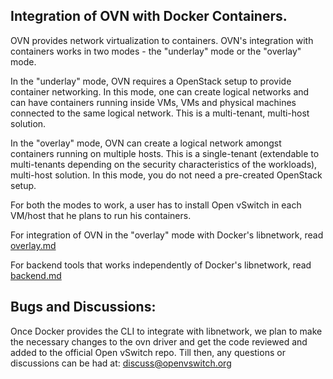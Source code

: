 Integration of OVN with Docker Containers.
-----------------------------------------

OVN provides network virtualization to containers.  OVN's integration with
containers works in two modes - the "underlay" mode or the "overlay" mode.

In the "underlay" mode, OVN requires a OpenStack setup to provide container
networking. In this mode, one can create logical networks and can have
containers running inside VMs, VMs and physical machines connected to the
same logical network.  This is a multi-tenant, multi-host solution.

In the "overlay" mode, OVN can create a logical network amongst containers
running on multiple hosts. This is a single-tenant (extendable to multi-tenants
depending on the security characteristics of the workloads), multi-host
solution. In this mode, you do not need a pre-created OpenStack setup.

For both the modes to work, a user has to install Open vSwitch in each VM/host
that he plans to run his containers.

For integration of OVN in the "overlay" mode with Docker's libnetwork, read
[overlay.md]

For backend tools that works independently of Docker's libnetwork, read
[backend.md]

Bugs and Discussions:
---------------------

Once Docker provides the CLI to integrate with libnetwork, we plan to make
the necessary changes to the ovn driver and get the code reviewed and added to
the official Open vSwitch repo. Till then, any questions or discussions can
be had at: discuss@openvswitch.org

[overlay.md]: docs/overlay.md
[backend.md]: docs/backend.md

